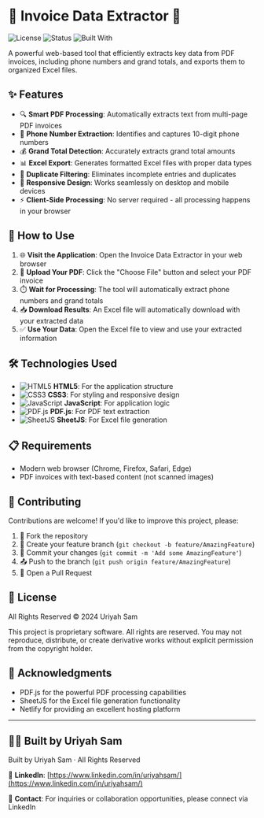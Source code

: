 # 📄 Invoice Data Extractor 💼

![License](https://img.shields.io/badge/License-All%20Rights%20Reserved-red)
![Status](https://img.shields.io/badge/Status-Active-brightgreen)
![Built With](https://img.shields.io/badge/Built%20With-Javascript-yellow)

A powerful web-based tool that efficiently extracts key data from PDF invoices, including phone numbers and grand totals, and exports them to organized Excel files.

## ✨ Features

- 🔍 **Smart PDF Processing**: Automatically extracts text from multi-page PDF invoices
- 📱 **Phone Number Extraction**: Identifies and captures 10-digit phone numbers
- 💰 **Grand Total Detection**: Accurately extracts grand total amounts
- 📊 **Excel Export**: Generates formatted Excel files with proper data types
- 🚫 **Duplicate Filtering**: Eliminates incomplete entries and duplicates
- 📱 **Responsive Design**: Works seamlessly on desktop and mobile devices
- ⚡ **Client-Side Processing**: No server required - all processing happens in your browser

## 🚀 How to Use

1. 🌐 **Visit the Application**: Open the Invoice Data Extractor in your web browser
2. 📁 **Upload Your PDF**: Click the "Choose File" button and select your PDF invoice
3. ⏱️ **Wait for Processing**: The tool will automatically extract phone numbers and grand totals
4. 📥 **Download Results**: An Excel file will automatically download with your extracted data
5. ✅ **Use Your Data**: Open the Excel file to view and use your extracted information

## 🛠️ Technologies Used

- ![HTML5](https://img.shields.io/badge/HTML5-E34F26?style=for-the-badge&logo=html5&logoColor=white) **HTML5**: For the application structure
- ![CSS3](https://img.shields.io/badge/CSS3-1572B6?style=for-the-badge&logo=css3&logoColor=white) **CSS3**: For styling and responsive design
- ![JavaScript](https://img.shields.io/badge/JavaScript-F7DF1E?style=for-the-badge&logo=javascript&logoColor=black) **JavaScript**: For application logic
- ![PDF.js](https://img.shields.io/badge/PDF.js-FF0000?style=for-the-badge&logo=adobeacrobatreader&logoColor=white) **PDF.js**: For PDF text extraction
- ![SheetJS](https://img.shields.io/badge/SheetJS-217346?style=for-the-badge&logo=microsoftexcel&logoColor=white) **SheetJS**: For Excel file generation

## 📋 Requirements

- Modern web browser (Chrome, Firefox, Safari, Edge)
- PDF invoices with text-based content (not scanned images)

## 🤝 Contributing

Contributions are welcome! If you'd like to improve this project, please:

1. 🍴 Fork the repository
2. 🌟 Create your feature branch (`git checkout -b feature/AmazingFeature`)
3. 💾 Commit your changes (`git commit -m 'Add some AmazingFeature'`)
4. 📤 Push to the branch (`git push origin feature/AmazingFeature`)
5. 🔄 Open a Pull Request

## 📜 License

All Rights Reserved © 2024 Uriyah Sam

This project is proprietary software. All rights are reserved. You may not reproduce, distribute, or create derivative works without explicit permission from the copyright holder.

## 🙏 Acknowledgments

- PDF.js for the powerful PDF processing capabilities
- SheetJS for the Excel file generation functionality
- Netlify for providing an excellent hosting platform

---

## 👨‍💻 Built by Uriyah Sam

Built by Uriyah Sam · All Rights Reserved

🔗 **LinkedIn**: [https://www.linkedin.com/in/uriyahsam/](https://www.linkedin.com/in/uriyahsam/)

📧 **Contact**: For inquiries or collaboration opportunities, please connect via LinkedIn